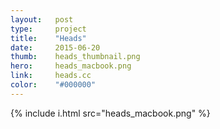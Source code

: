 ```yaml
---
layout:   post
type:     project
title:    "Heads"
date:     2015-06-20
thumb:    heads_thumbnail.png
hero:     heads_macbook.png
link:     heads.cc
color:    "#000000"
---
```


{% include i.html src="heads_macbook.png" %}
